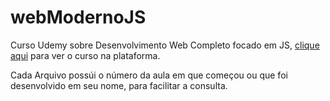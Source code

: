 # webModernoJS
Curso Udemy sobre Desenvolvimento Web Completo focado em JS, <a href="https://www.udemy.com/course/curso-web/" target="_blanc">clique aqui</a> para ver o curso na plataforma.

Cada Arquivo possúi o número da aula em que começou ou que foi desenvolvido em seu nome, para facilitar a consulta.
